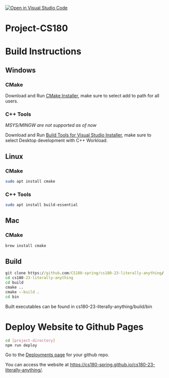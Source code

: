 [![Open in Visual Studio Code](https://classroom.github.com/assets/open-in-vscode-718a45dd9cf7e7f842a935f5ebbe5719a5e09af4491e668f4dbf3b35d5cca122.svg)](https://classroom.github.com/online_ide?assignment_repo_id=10831999&assignment_repo_type=AssignmentRepo)
# Project-CS180

# Build Instructions

## Windows
### CMake
Download and Run [CMake Installer](https://cmake.org/download/), make sure to select add to path for all users.

### C++ Tools
*MSYS/MINGW are not supported as of now*

Download and Run [Build Tools for Visual Studio Installer](https://visualstudio.microsoft.com/downloads/#build-tools-for-visual-studio-2022), make sure to select Desktop development with C++ Workload.

## Linux
### CMake

```bash
sudo apt install cmake
```
### C++ Tools
```bash
sudo apt install build-essential
```
## Mac
### CMake
```bash
brew install cmake
```

## Build
```cmd
git clone https://github.com/CS180-spring/cs180-23-literally-anything/
cd cs180-23-literally-anything
cd build
cmake ..
cmake --build .
cd bin
```
Built executables can be found in cs180-23-literally-anything/build/bin

# Deploy Website to Github Pages

```bash
cd [project-directory]
npm run deploy
```

Go to the [Deployments page](https://github.com/CS180-spring/cs180-23-literally-anything/deployments/) for your github repo.

You can access the website at https://cs180-spring.github.io/cs180-23-literally-anything/.


<!-- 
# cs180-project-API-endpoints

**/createDB POST method**
-database name in body

![Untitled](cs180-project-API-endpoints%204e21289435f34ef2a6f88fad8519279f/Untitled.png)

-returns db id

![Untitled](cs180-project-API-endpoints%204e21289435f34ef2a6f88fad8519279f/Untitled%201.png)

**/listDBs GET method**
-returns string with list of database IDs, string in json form

![Untitled](cs180-project-API-endpoints%204e21289435f34ef2a6f88fad8519279f/Untitled%202.png)

**/createCollection GET method**
-body contains db_id and collectionName (names important)
-returns collectionID

![Untitled](cs180-project-API-endpoints%204e21289435f34ef2a6f88fad8519279f/Untitled%203.png)

**/listCollection GET method**
-body with db_id
-returns collections in that DB, string in json form

![Untitled](cs180-project-API-endpoints%204e21289435f34ef2a6f88fad8519279f/Untitled%204.png)

**/createDocument GET method**
-body with db_id and coll_id
-returns doc_id

![Untitled](cs180-project-API-endpoints%204e21289435f34ef2a6f88fad8519279f/Untitled%205.png)

**/listDocuments GET method**
-body with db_id and coll_id
-returns string with list of document IDs

![Untitled](cs180-project-API-endpoints%204e21289435f34ef2a6f88fad8519279f/Untitled%206.png)

**/updateDoctument/<int>/<int>/<int> POST method**
-call with db_id, coll_id, doc_id in URL, in that order
-json object in request body
-returns response of function(should just be 0)

![Untitled](cs180-project-API-endpoints%204e21289435f34ef2a6f88fad8519279f/Untitled%207.png)

**/fetchDocument GET method**
-body with db_id, coll_id, doc_id 
-returns document contents, string in json form

![Untitled](cs180-project-API-endpoints%204e21289435f34ef2a6f88fad8519279f/Untitled%208.png) -->
